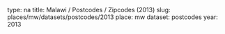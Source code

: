 type: na
title: Malawi / Postcodes / Zipcodes (2013)
slug: places/mw/datasets/postcodes/2013
place: mw
dataset: postcodes
year: 2013
